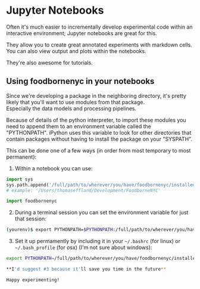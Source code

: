 # Jupyter Notebooks

Often it's much easier to incrementally develop experimental code within an interactive environment; Jupyter notebooks are great for this.

They allow you to create great annotated experiments with markdown cells. You can also view output and plots within the notebooks. 

They're also awesome for tutorials.

## Using foodbornenyc in your notebooks

Since we're developing a package in the neighboring directory, it's pretty likely that you'll want to use modules from that package.  
Especially the data models and processing pipelines.
 
Because of details of the python interpreter, to import these modules you need to append them to an environment variable called the "PYTHONPATH".
iPython uses this variable to look for other directories that contain packages without having to install the package on your "SYSPATH".

This can be done one of a few ways (in order from most temporary to most permanent):

1. Within a notebook you can use:
```python
import sys
sys.path.append('/full/path/to/wherever/you/have/foodbornenyc/installed')
# example: '/Users/thomaseffland/Development/FoodborneNYC'

import foodbornenyc
```

2. During a terminal session you can set the environment variable for just that session:
```bash
(yourenv)$ export PYTHONPATH=$PYTHONPATH:/full/path/to/wherever/you/have/foodbornenyc/installed
```

3. Set it up permamently by including it in your ```~/.bashrc``` (for linux) or ```~/.bash_profile``` (for osx) (I'm not sure about windows):
```bash
export PYTHONPATH=/full/path/to/wherever/you/have/foodbornenyc/installed

**I'd suggest #3 because it'll save you time in the future**

Happy experimenting!
